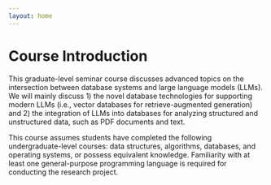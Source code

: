 ```yaml
---
layout: home
---
```

# Course Introduction
This graduate-level seminar course discusses advanced topics on the intersection between database systems and large language models (LLMs). We will mainly discuss 1) the novel database technologies for supporting modern LLMs (i.e., vector databases for retrieve-augmented generation) and 2) the integration of LLMs into databases for analyzing structured and unstructured data, such as PDF documents and text.

This course assumes students have completed the following undergraduate-level courses: data structures, algorithms, databases, and operating systems, or possess equivalent knowledge. Familiarity with at least one general-purpose programming language is required for conducting the research project.

